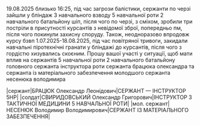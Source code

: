 19.08.2025 близько 16:25, під час загрози балістики, сержанти по черзі зайшли у бліндаж 3 навчального взводу 5 навчальної роти 2 навчального батальйону шіп, після чого по черзі, з сміхом, зробили три постріли в присутності курсантів з невідомої зброї, попередньо пм, після чого покинули захисну споруду. 
Також, неодноразово впродовж курсу бзвп 1.07.2025-18.08.2025, під час повітряної тривоги, закидали навчальні піротехнічні гранати у бліндажі до курсантів, після чого з гордістю хизувались скоєним.
Прошу вашої участі у ситуації,
щоб мати вплив на сержантів 5 навчальної роти 2 навчального батальйону головного сержанта інструктора роти сержанта брацюка олександра  та сержанта із матеріального забезпечення молодшого сержанта несенюка володимира



|сержант|БРАЦЮК Олександр Леонідович|СЕРЖАНТ — ІНСТРУКТОР 5НР|
|солдат|СВИРИДОВСЬКИЙ Олександр Григорович|ІНСТРУКТОР З ТАКТИЧНОЇ МЕДИЦИНИ 5 НАВЧАЛЬНОЇ РОТИ|
|мол. сержант|НЕСЕНЮК Володимир Володимирович|СЕРЖАНТ ІЗ МАТЕРІАЛЬНОГО ЗАБЕЗПЕЧЕННЯ|